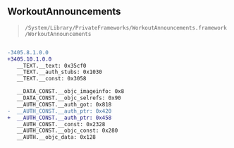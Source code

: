 ## WorkoutAnnouncements

> `/System/Library/PrivateFrameworks/WorkoutAnnouncements.framework/WorkoutAnnouncements`

```diff

-3405.8.1.0.0
+3405.10.1.0.0
   __TEXT.__text: 0x35cf0
   __TEXT.__auth_stubs: 0x1030
   __TEXT.__const: 0x3058

   __DATA_CONST.__objc_imageinfo: 0x8
   __DATA_CONST.__objc_selrefs: 0x90
   __AUTH_CONST.__auth_got: 0x818
-  __AUTH_CONST.__auth_ptr: 0x420
+  __AUTH_CONST.__auth_ptr: 0x458
   __AUTH_CONST.__const: 0x2328
   __AUTH_CONST.__objc_const: 0x280
   __AUTH.__objc_data: 0x128

```
